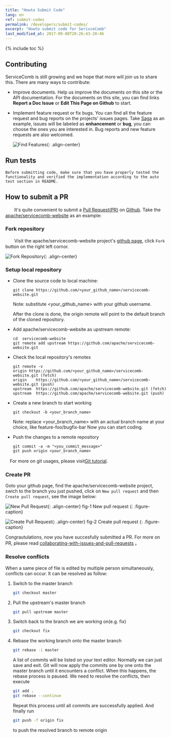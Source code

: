 ```yaml
---
title: "Howto Submit Code"
lang: en 
ref: submit-codes
permalink: /developers/submit-codes/
excerpt: "Howto submit code for SerivceComb"
last_modified_at: 2017-09-08T20:26:43-20:46
---
```


{% include toc %}

## Contributing
   ServiceComb is still growing and we hope that more will join us to share this. There are many ways to contribute:
* Improve documents. Help us improve the documents on this site or the API documentation. For the documents on this site, you can find links **Report a Doc Issue** or **Edit This Page on Github** to start.
* Implement feature request or fix bugs. You can find all the feature request and bug reports on the projects' issues pages. Take [Saga](https://github.com/apache/servicecomb-saga/issues) as an example, issues will be labeled as **enhancement** or **bug**, you can choose the ones you are interested in. Bug reports and new feature requests are also welcomed.

   ![Find Features](/assets/images/find-features-by-example.png){: .align-center}

## Run tests
    Before submitting code, make sure that you have properly tested the functionality and verified the implementation according to the auto test section in README.

## How to submit a PR
　　It's quite convenient to submit a [Pull Request(PR)](https://help.github.com/articles/about-pull-requests/) on [Github](https://github.com/search?q=org%3Aapache+servicecomb). Take the [apache/servicecomb-website](https://github.com/apache/servicecomb-website) as an example:

### Fork repository

　　Visit the apache/servicecomb-website project's [github page](https://github.com/apache/servicecomb-website), click `Fork` button on the right left cornor.

![Fork Repository](/assets/images/fork-repo.jpg){: .align-center}

### Setup local repository

- Clone the source code to local machine:

  ```shell
  git clone https://github.com/<your_github_name>/servicecomb-website.git
  ```

  Note: substitute \<your\_github\_name\> with your github username.

  After the clone is done, the origin remote will point to the default branch of the cloned repository.

- Add apache/servicecomb-website as upstream remote:

  ```shell
  cd  servicecomb-website
  git remote add upstream https://github.com/apache/servicecomb-website.git
  ```
- Check the local repository's remotes

  ```shell  
  git remote -v
  origin https://github.com/<your_github_name>/servicecomb-website.git (fetch)
  origin    https://github.com/<your_github_name>/servicecomb-website.git (push)
  upstream  https://github.com/apache/servicecomb-website.git (fetch)
  upstream  https://github.com/apache/servicecomb-website.git (push)
  ```

- Create a new branch to start working

  ```shell
  git checkout -b <your_branch_name>
  ```
  
  Note: replace \<your\_branch\_name\> with an actual branch name at your choice, like feature-foo/bugfix-bar
  Now you can start coding.

- Push the changes to a remote repository

  ```shell
  git commit -a -m "<you_commit_message>"
  git push origin <your_branch_name>
  ```

　For more on git usages, please visit[Git tutorial](https://www.atlassian.com/git/tutorials/setting-up-a-repository).

### Create PR
  Goto your github page, find the apache/servicecomb-website project, swich to the branch you just pushed, click on `New pull request` and then `Create pull request`, see the image below:

![New Pull Request](/assets/images/new-pr.jpg){: .align-center}
fig-1 New pull request 
{: .figure-caption}

![Create Pull Request](/assets/images/create-pr.jpg){: .align-center}
fig-2 Create pull request 
{: .figure-caption}

  Congrautulations, now you have succesfully submitted a PR. For more on PR, please read [collaborating-with-issues-and-pull-requests](https://help.github.com/categories/collaborating-with-issues-and-pull-requests/) 。

### Resolve conflicts
  When a same piece of file is edited by multiple person simultaneously, conflicts can occur. It can be resolved as follow:

1. Switch to the master branch
   ```bash
   git checkout master
   ```
2. Pull the upstream's master branch
   ```bash
   git pull upstream master
   ```
3. Switch back to the branch we are working on(e.g. fix)
   ```bash
   git checkout fix 
   ```
4. Rebase the working branch onto the master branch
   ```bash
   git rebase -i master
   ```
   A list of commits will be listed on your text editor. Normally we can just save and exit.
   Git will now apply the commits one by one onto the master branch until it encounters a conflict. When this happens, the rebase process is paused. We need to resolve the conflicts, then execute
   ```bash
   git add .
   git rebase --continue
   ```
   Repeat this process until all commits are successfully applied. And finally run 
   ```bash
   git push -f origin fix
   ```
   to push the resolved branch to remote origin
